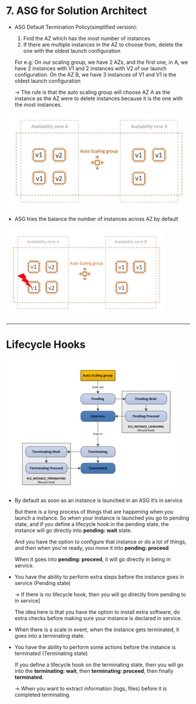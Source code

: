 # 7. ASG for Solution Architect

- ASG Default Termination Policy(simplified version):
    1. Find the AZ which has the most number of instances
    2. If there are multiple instances in the AZ to choose from, delete the one with the oldest launch configuration

    For e.g: On our scaling group, we have 2 AZs, and the first one, in A, we have 2 instances with V1 and 2 instances with V2 of our launch configuration. On the AZ B, we have 3 instances of V1 and V1 is the oldest launch configuration

    → The rule is that the auto scaling group will choose AZ A as the instance as the AZ were to delete instances because it is the one with the most instances.

![7%20ASG%20for%20Solution%20Architect/Untitled.png](7%20ASG%20for%20Solution%20Architect/Untitled.png)

- ASG tries the balance the number of instances across AZ by default

![7%20ASG%20for%20Solution%20Architect/Untitled%201.png](7%20ASG%20for%20Solution%20Architect/Untitled%201.png)

---

# Lifecycle Hooks

![7%20ASG%20for%20Solution%20Architect/Untitled%202.png](7%20ASG%20for%20Solution%20Architect/Untitled%202.png)

- By default as soon as an instance is launched in an ASG it’s in service

    But there is a long process of things that are happening when you launch a instance. So when your instance is launched you go to pending state, and if you define a lifecycle hook in the pending state, the instance will go directly into **pending: wait** state.

    And you have the option to configure that instance or do a lot of things, and then when you're ready, you move it into **pending: proceed**.

    When it goes into **pending: proceed**, it will go directly in being in service.

- You have the ability to perform extra steps before the instance goes in service (Pending state)

    → If there is no lifecycle hook, then you will go directly from pending to in service]

    The idea here is that you have the option to install extra software, do extra checks before making sure your instance is declared in service.

- When there is a scale in event, when the instance gets terminated, it goes into a terminating state.
- You have the ability to perform some actions before the instance is terminated (Terminating state)

    If you define a lifecycle hook on the terminating state, then you will go into the **terminating: wait**, then **terminating: proceed**, then finally **terminated**.

    → When you want to extract information (logs, files) before it is completed terminating.